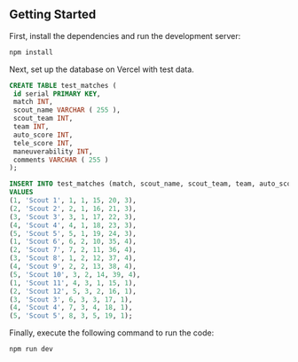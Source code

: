## Getting Started

First, install the dependencies and run the development server:

```bash
npm install
```

Next, set up the database on Vercel with test data.
```sql
CREATE TABLE test_matches (
 id serial PRIMARY KEY,
 match INT,
 scout_name VARCHAR ( 255 ),
 scout_team INT,
 team INT,
 auto_score INT,
 tele_score INT,
 maneuverability INT,
 comments VARCHAR ( 255 )
);

INSERT INTO test_matches (match, scout_name, scout_team, team, auto_score, tele_score, maneuverability)
VALUES
(1, 'Scout 1', 1, 1, 15, 20, 3),
(2, 'Scout 2', 2, 1, 16, 21, 3),
(3, 'Scout 3', 3, 1, 17, 22, 3),
(4, 'Scout 4', 4, 1, 18, 23, 3),
(5, 'Scout 5', 5, 1, 19, 24, 3),
(1, 'Scout 6', 6, 2, 10, 35, 4),
(2, 'Scout 7', 7, 2, 11, 36, 4),
(3, 'Scout 8', 1, 2, 12, 37, 4),
(4, 'Scout 9', 2, 2, 13, 38, 4),
(5, 'Scout 10', 3, 2, 14, 39, 4),
(1, 'Scout 11', 4, 3, 1, 15, 1),
(2, 'Scout 12', 5, 3, 2, 16, 1),
(3, 'Scout 3', 6, 3, 3, 17, 1),
(4, 'Scout 4', 7, 3, 4, 18, 1),
(5, 'Scout 5', 8, 3, 5, 19, 1);
```

Finally, execute the following command to run the code:

```bash
npm run dev
```
